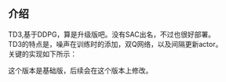 ## 介绍

TD3,基于DDPG，算是升级版吧。没有SAC出名，不过也很好部署。  
TD3的特点是，噪声在训练时的添加，双Q网络，以及间隔更新actor。  
关键的实现如下所示：  




这个版本是基础版，后续会在这个版本上修改。